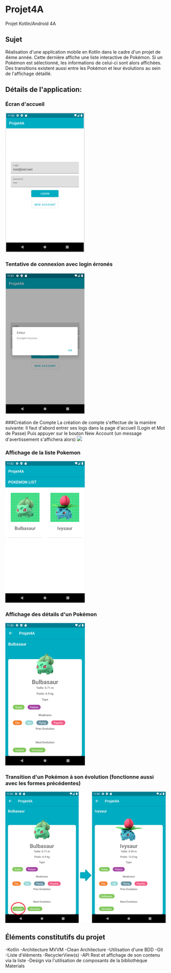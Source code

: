 # Projet4A

Projet Kotlin/Android 4A

## Sujet

Réalisation d'une application mobile en Kotlin dans le cadre d'un projet de 4ème année.
Cette dernière affiche une liste interactive de Pokémon. Si un Pokémon est sélectionné, les informations de celui-ci sont alors affichées.
Des transitions existent aussi entre les Pokémon et leur évolutions au sein de l'affichage détaillé.

## Détails de l'application:

### Écran d'accueil

<img src="Screenshot/LoginPage.PNG" width="250">

### Tentative de connexion avec login érronés

<img src="Screenshot/LoginPageError.PNG" width="250">

###Création de Compte
La création de compte s'effectue de la manière suivante:
Il faut d'abord entrer ses logs dans la page d'accueil (Login et Mot de Passe)
Puis appuyer sur le bouton New Account (un message d'avertissement s'affichera alors)
<img src="Screenshot/LoginPageCreta.PNG" width="250">

### Affichage de la liste Pokemon

<img src="Screenshot/PokemonListe.PNG" width="250">

### Affichage des détails d'un Pokémon

<img src="Screenshot/PokemonDetail.PNG" width="250">

### Transition d'un Pokémon à son évolution (fonctionne aussi avec les formes précédentes)

<img src="Screenshot/SwitchEvolution.PNG" width="520">

## Éléments constitutifs du projet

-Kotlin
-Architecture MVVM
-Clean Architecture
-Utilisation d'une BDD
-Git
-Liste d'éléments
-RecyclerView(s)
-API Rest et affichage de son contenu via la liste
-Design via l'utilisation de composants de la bibliothèque Materials



